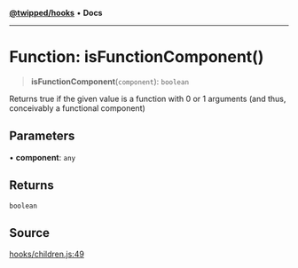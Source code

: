 [**@twipped/hooks**](../../README.md) • **Docs**

***

# Function: isFunctionComponent()

> **isFunctionComponent**(`component`): `boolean`

Returns true if the given value is a function with 0 or 1 arguments
(and thus, conceivably a functional component)

## Parameters

• **component**: `any`

## Returns

`boolean`

## Source

[hooks/children.js:49](https://github.com/Twipped/hooks/blob/main/hooks/children.js#L49)
